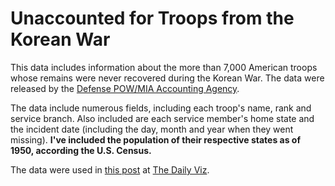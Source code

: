 # Unaccounted for Troops from the Korean War

This data includes information about the more than 7,000 American troops whose remains were never recovered during the Korean War. The data were released by the [Defense POW/MIA Accounting Agency](http://www.dpaa.mil/Our-Missing/Korean-War/Korean-War-POW-MIA-List). 

The data include numerous fields, including each troop's name, rank and service branch. Also included are each service member's home state and the incident date (including the day, month and year when they went missing). **I've included the population of their respective states as of 1950, according the U.S. Census.** 

The data were used in [this post](http://thedailyviz.com/2018/7/18/visualizing-the-korean-wars-missing-troops/) at [The Daily Viz](http://thedailyviz.com).